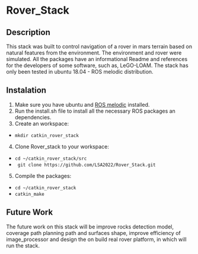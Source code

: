 # Rover_Stack

## Description
This stack was built to control navigation of a rover in mars terrain based on natural features from the environment. The environment and rover were simulated. 
All the packages have an informational Readme and references for the developers of some software, such as, LeGO-LOAM.
The stack has only been tested in ubuntu 18.04 - ROS melodic distribution.

## Instalation
1. Make sure you have ubuntu and [ROS melodic](http://wiki.ros.org/melodic/Installation/Ubuntu#Installation) installed.
2. Run the install.sh file to install all the necessary ROS packages an dependencies.
3. Create an workspace: 
 - ``` mkdir catkin_rover_stack ```
4. Clone Rover_stack to your workspace:
 - ``` cd ~/catkin_rover_stack/src ```
 - ``` git clone https://github.com/LSA2022/Rover_Stack.git```
5. Compile the packages:
 - ``` cd ~/catkin_rover_stack ```
 - ``` catkin_make ```


## Future Work
The future work on this stack will be improve rocks detection model, coverage path planning path and surfaces shape, improve efficiency of image_processor and design the on build real rover platform, in which will run the stack.
